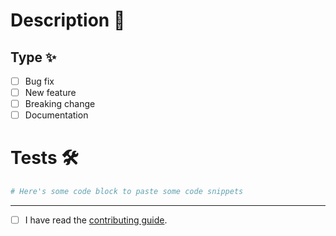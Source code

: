 # Description 📣

<!-- Please include a summary of the change and which issue is fixed. Please also include relevant motivation and context. List any dependencies that are required for this change. Here's how we expect a pull request to be : https://docs.useocular.com/pull-request -->

## Type ✨

- [ ] Bug fix
- [ ] New feature
- [ ] Breaking change
- [ ] Documentation

# Tests 🛠️

<!-- Please describe the tests that you ran to verify your changes. Provide instructions so we can reproduce. Please also list any relevant details for your test configuration. You may want to add screenshots when relevant and possible -->

```sh
# Here's some code block to paste some code snippets
```

---

- [ ] I have read the [contributing guide](https://github.com/OcularEngineering/ocular/blob/main/CONTRIBUTING.md).

<!-- If you have any questions regarding contribution, here's the Slack : https://join.slack.com/t/ocular-ai/shared_invite/zt-2g7ka0j1c-Tx~Q46MjplNma2Sk2Ruplw -->
